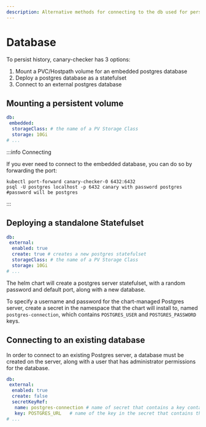 ```yaml
---
description: Alternative methods for connecting to the db used for persistence
---
```

# Database

To persist history, canary-checker has 3 options:

1. Mount a PVC/Hostpath volume for an embedded postgres database
2. Deploy a postgres database as a statefulset
3. Connect to an external postgres database

## Mounting a persistent volume

```yaml title="values.yaml"
db:
 embedded:
  storageClass: # the name of a PV Storage Class
  storage: 10Gi
# ...
```

:::info Connecting

If you ever need to connect to the embedded database, you can do so by forwarding the port:

```shell-session
kubectl port-forward canary-checker-0 6432:6432
psql -U postgres localhost -p 6432 canary with password postgres #password will be postgres
```

:::

## Deploying a standalone Statefulset

```yaml title="values.yaml"
db:
 external:
  enabled: true
  create: true # creates a new postgres statefulset
  storageClass: # the name of a PV Storage Class
  storage: 10Gi
# ...
```

The helm chart will create a postgres server statefulset, with a random password and default port, along with a new database.

To specify a username and password for the chart-managed Postgres server, create a secret in the namespace that the chart will install to, named `postgres-connection`, which contains `POSTGRES_USER` and `POSTGRES_PASSWORD` keys.

## Connecting to an existing database

In order to connect to an existing Postgres server, a database must be created on the server, along with a user that has administrator permissions for the database.

```yaml title="values.yaml"
db:
 external:
  enabled: true
  create: false
  secretKeyRef:
   name: postgres-connection # name of secret that contains a key containging the postgres connection URI
   key: POSTGRES_URL   # name of the key in the secret that contains the postgres connection URI. The URI must be in the format 'postgresql://"$user":"$password"@"$host"/"$database"'
# ...
```
